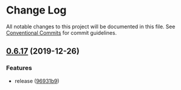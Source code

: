 # Change Log

All notable changes to this project will be documented in this file.
See [Conventional Commits](https://conventionalcommits.org) for commit guidelines.

## [0.6.17](https://github.com/ez-fe/ez/compare/v0.6.16...v0.6.17) (2019-12-26)


### Features

* release ([96931b9](https://github.com/ez-fe/ez/commit/96931b91f99324c93b33dfa3557e05f6899da597))
